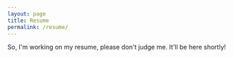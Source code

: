 ```yaml
---
layout: page
title: Resume
permalink: /resume/
---
```

So, I'm working on my resume, please don't judge me. It'll be here shortly!

